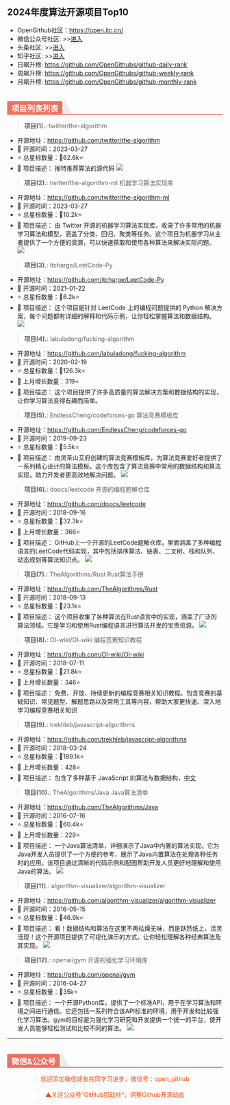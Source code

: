 ## 2024年度算法开源项目Top10

- OpenGithub社区：https://open.itc.cn/
- 微信公众号社区: >>[进入](https://mp.weixin.qq.com/mp/appmsgalbum?__biz=MzkzOTQ5Mzk0NA==&action=getalbum&album_id=2943875821830864900&scene=173&subscene=227&sessionid=1724741336&enterid=1724741344&from_msgid=2247486556&from_itemidx=1&count=3&nolastread=1#wechat_redirect)
- 头条社区: >>[进入](https://www.toutiao.com/c/user/token/MS4wLjABAAAAmvfOws0L3K53LliyFX5JSmIS3b8RmD4dj_uwATFbgu4/)
- 知乎社区: >>[进入](https://www.zhihu.com/people/OpenGithub)
- 日飙升榜: https://github.com/OpenGithubs/github-daily-rank
- 周飙升榜: https://github.com/OpenGithubs/github-weekly-rank
- 月飙升榜: https://github.com/OpenGithubs/github-monthly-rank

<h2 style="margin-top: 30px;margin-bottom: 15px;font-weight: bold;border-bottom: 2px solid rgb(239, 112, 96);font-size: 1.3em;"><span style="display: none;"></span><span style="display: inline-block;background: rgb(239, 112, 96);color: rgb(255, 255, 255);padding: 3px 10px 1px;border-top-right-radius: 3px;border-top-left-radius: 3px;margin-right: 3px;">项目列表列表</span><span style="display: inline-block;vertical-align: bottom;border-bottom: 36px solid #efebe9;border-right: 20px solid transparent;"> </span></h2>

> **项目(1).**: twitter/the-algorithm  
- 开源地址：https://github.com/twitter/the-algorithm
- 📅 开源时间：2023-03-27
- ⭐ 总星标数量：🔺62.6k⭐
- 📝 项目描述： 推特推荐算法的源代码
    ![](http://photocdn.tv.sohu.com/img/20230410/pic_org_1c3205b4-31ef-4b2d-a2ef-69a2d8d8e861.jpeg)
> **项目(2).**: twitter/the-algorithm-ml  机器学习算法实现库
- 开源地址：https://github.com/twitter/the-algorithm-ml
- 📅 开源时间：2023-03-27
- ⭐ 总星标数量：🔺10.2k⭐
- 📝 项目描述： 由 Twitter 开源的机器学习算法实现库，收录了许多常用的机器学习算法和模型，涵盖了分类、回归、聚类等任务。这个项目为机器学习从业者提供了一个方便的资源，可以快速获取和使用各种算法来解决实际问题。
    ![](http://photocdn.tv.sohu.com/img/20230410/pic_org_1c3205b4-31ef-4b2d-a2ef-69a2d8d8e861.jpeg)
> **项目(3).**: itcharge/LeetCode-Py  
- 开源地址：https://github.com/itcharge/LeetCode-Py
- 📅 开源时间：2021-01-22
- ⭐ 总星标数量：🔺6.2k⭐
- 📝 项目描述： 这个项目是针对 LeetCode 上的编程问题提供的 Python 解决方案，每个问题都有详细的解释和代码示例，让你轻松掌握算法和数据结构。
    ![](http://photocdn.tv.sohu.com/img/20230304/pic_org_b0dcd6c7-dab2-43ff-aafd-aec8ff84aac4.png)
> **项目(4).**: labuladong/fucking-algorithm  
- 开源地址：https://github.com/labuladong/fucking-algorithm
- 📅 开源时间：2020-02-19
- ⭐ 总星标数量：🔺126.3k⭐
- 🔺 上月增长数量：319⭐
- 📝 项目描述： 这个项目提供了许多高质量的算法解决方案和数据结构的实现，让你学习算法变得有趣而简单。
    ![]()
> **项目(5).**: EndlessCheng/codeforces-go  算法竞赛模板库
- 开源地址：https://github.com/EndlessCheng/codeforces-go
- 📅 开源时间：2019-09-23
- ⭐ 总星标数量：🔺5.5k⭐
- 📝 项目描述： 由灵茶山艾府创建的算法竞赛模板库，为算法竞赛爱好者提供了一系列精心设计的算法模板。这个库包含了算法竞赛中常用的数据结构和算法实现，助力开发者更高效地解决问题。
    ![](http://photocdn.tv.sohu.com/img/q_mini/20240122/pic_org_e4b4ab73-c700-47cb-b283-28f6df7a9d7a.png)
> **项目(6).**: doocs/leetcode  开源的编程题解仓库
- 开源地址：https://github.com/doocs/leetcode
- 📅 开源时间：2018-09-16
- ⭐ 总星标数量：🔺32.3k⭐
- 🔺 上月增长数量：366⭐
- 📝 项目描述： GitHub上一个开源的LeetCode题解仓库，里面涵盖了多种编程语言的LeetCode代码实现，其中包括排序算法、链表、二叉树、栈和队列、动态规划等算法知识点。
    ![](https://photocdn.tv.sohu.com/img/github/149001365.png)
> **项目(7).**: TheAlgorithms/Rust  Rust算法手册
- 开源地址：https://github.com/TheAlgorithms/Rust
- 📅 开源时间：2018-09-13
- ⭐ 总星标数量：🔺23.1k⭐
- 📝 项目描述： 这个项目收集了各种算法在Rust语言中的实现，涵盖了广泛的算法领域。它是学习和使用Rust编程语言进行算法开发的宝贵资源。
    ![](http://photocdn.tv.sohu.com/img/q_mini/20230529/pic_org_2cbc1a59-50b9-48b5-8b03-c56617b43a97.png)
> **项目(8).**: OI-wiki/OI-wiki  编程竞赛知识教程
- 开源地址：https://github.com/OI-wiki/OI-wiki
- 📅 开源时间：2018-07-11
- ⭐ 总星标数量：🔺21.8k⭐
- 🔺 上月增长数量：346⭐
- 📝 项目描述： 免费、开放、持续更新的编程竞赛相关知识教程。包含竞赛的基础知识、常见题型、解题思路以及常用工具等内容，帮助大家更快速、深入地学习编程竞赛相关知识
    ![]()
> **项目(9).**: trekhleb/javascript-algorithms  
- 开源地址：https://github.com/trekhleb/javascript-algorithms
- 📅 开源时间：2018-03-24
- ⭐ 总星标数量：🔺189.1k⭐
- 🔺 上月增长数量：428⭐
- 📝 项目描述： 包含了多种基于 JavaScript 的算法与数据结构，[中文](https://github.com/trekhleb/javascript-algorithms/blob/master/README.zh-CN.md)
    ![]()
> **项目(10).**: TheAlgorithms/Java  Java算法清单
- 开源地址：https://github.com/TheAlgorithms/Java
- 📅 开源时间：2016-07-16
- ⭐ 总星标数量：🔺60.4k⭐
- 🔺 上月增长数量：229⭐
- 📝 项目描述： 一个Java算法清单，详细演示了Java中内置的算法实现。它为Java开发人员提供了一个方便的参考，展示了Java内置算法在处理各种任务时的应用。该项目通过清晰的代码示例和配图帮助开发人员更好地理解和使用Java的算法。
    ![](https://photocdn.tv.sohu.com/img/github/63477660.gif)
> **项目(11).**: algorithm-visualizer/algorithm-visualizer  
- 开源地址：https://github.com/algorithm-visualizer/algorithm-visualizer
- 📅 开源时间：2016-05-15
- ⭐ 总星标数量：🔺46.9k⭐
- 📝 项目描述： 看！数据结构和算法在这里不再枯燥无味，而是跃然纸上，活灵活现！这个开源项目提供了可视化演示的方式，让你轻松理解各种经典算法及其实现。
    ![](http://photocdn.tv.sohu.com/img/20230404/pic_org_52b85204-2358-4d7b-9786-9b57ab3af646.png)
> **项目(12).**: openai/gym  开源的强化学习环境库
- 开源地址：https://github.com/openai/gym
- 📅 开源时间：2016-04-27
- ⭐ 总星标数量：🔺35k⭐
- 📝 项目描述： 一个开源Python库，提供了一个标准API，用于在学习算法和环境之间进行通信。它还包括一系列符合该API标准的环境，用于开发和比较强化学习算法。gym的目标是为强化学习研究和开发提供一个统一的平台，使开发人员能够轻松测试和比较不同的算法。
    ![](http://photocdn.tv.sohu.com/img/q_mini/20231103/pic_org_39c1b23d-c534-4c83-913c-ae629073befc.png)

---

<h2 style="margin-top: 30px;margin-bottom: 15px;font-weight: bold;border-bottom: 2px solid rgb(239, 112, 96);font-size: 1.3em;"><span style="display: none;"></span><span style="display: inline-block;background: rgb(239, 112, 96);color: rgb(255, 255, 255);padding: 3px 10px 1px;border-top-right-radius: 3px;border-top-left-radius: 3px;margin-right: 3px;">微信&公众号</span><span style="display: inline-block;vertical-align: bottom;border-bottom: 36px solid #efebe9;border-right: 20px solid transparent;"> </span></h2>

<center><span style="color: orangered">欢迎添加微信好友共同学习进步，微信号：open_github</center>
<br/>
<center><span style="color: orangered">▲关注公众号”GitHub狐动社“，洞察Github开源动态</span><center>